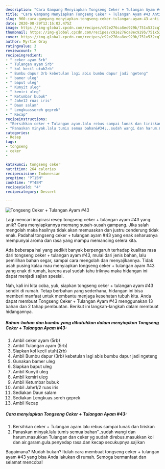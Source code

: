 ```yaml
---
description: "Cara Gampang Menyiapkan Tongseng Ceker + Tulangan Ayam #43 Anti Gagal"
title: "Cara Gampang Menyiapkan Tongseng Ceker + Tulangan Ayam #43 Anti Gagal"
slug: 960-cara-gampang-menyiapkan-tongseng-ceker-tulangan-ayam-43-anti-gagal
date: 2020-08-29T12:16:02.475Z
image: https://img-global.cpcdn.com/recipes/c92e276ca8ec929b/751x532cq70/tongseng-ceker-tulangan-ayam-43-foto-resep-utama.jpg
thumbnail: https://img-global.cpcdn.com/recipes/c92e276ca8ec929b/751x532cq70/tongseng-ceker-tulangan-ayam-43-foto-resep-utama.jpg
cover: https://img-global.cpcdn.com/recipes/c92e276ca8ec929b/751x532cq70/tongseng-ceker-tulangan-ayam-43-foto-resep-utama.jpg
author: Myrtie Gray
ratingvalue: 3
reviewcount: 7
recipeingredient:
- " ceker ayam 5rb"
- " Tulangan ayam 5rb"
- " kol kecil utuh2rb"
- " Bumbu dapur 3rb kebetulan lagi abis bumbu dapur jadi ngeteng"
- " bamer uleg"
- " baput uleg"
- " Kunyit uleg"
- " kemiri uleg"
- " Ketumbar bubuk"
- " Jahe12 ruas iris"
- " Daun salam"
- " Lengkuassereh geprek"
- " Kecap"
recipeinstructions:
- "Bersihkan ceker + Tulangan ayam.lalu rebus sampai lunak dan tiriskan"
- "Panaskan minyak.lalu tumis semua bahan&#34;..sudah wangi dan harum.masukkan Tulangan dan ceker yg sudah direbus.masukkan kol dan air.garam.gula.penyedap rasa.dan kecap secukupnya.sajikan"
categories:
- Resep
tags:
- tongseng
- ceker
- 

katakunci: tongseng ceker  
nutrition: 264 calories
recipecuisine: Indonesian
preptime: "PT15M"
cooktime: "PT48M"
recipeyield: "4"
recipecategory: Dessert

---
```



![Tongseng Ceker + Tulangan Ayam #43](https://img-global.cpcdn.com/recipes/c92e276ca8ec929b/751x532cq70/tongseng-ceker-tulangan-ayam-43-foto-resep-utama.jpg)

Lagi mencari inspirasi resep tongseng ceker + tulangan ayam #43 yang unik? Cara menyiapkannya memang susah-susah gampang. Jika salah mengolah maka hasilnya tidak akan memuaskan dan justru cenderung tidak enak. Padahal tongseng ceker + tulangan ayam #43 yang enak seharusnya mempunyai aroma dan rasa yang mampu memancing selera kita.

Ada beberapa hal yang sedikit banyak berpengaruh terhadap kualitas rasa dari tongseng ceker + tulangan ayam #43, mulai dari jenis bahan, lalu pemilihan bahan segar, sampai cara mengolah dan menyajikannya. Tidak usah pusing kalau mau menyiapkan tongseng ceker + tulangan ayam #43 yang enak di rumah, karena asal sudah tahu triknya maka hidangan ini dapat menjadi sajian spesial.




Nah, kali ini kita coba, yuk, siapkan tongseng ceker + tulangan ayam #43 sendiri di rumah. Tetap berbahan yang sederhana, hidangan ini bisa memberi manfaat untuk membantu menjaga kesehatan tubuh kita. Anda dapat membuat Tongseng Ceker + Tulangan Ayam #43 menggunakan 13 bahan dan 2 tahap pembuatan. Berikut ini langkah-langkah dalam membuat hidangannya.

<!--inarticleads1-->

##### Bahan-bahan dan bumbu yang dibutuhkan dalam menyiapkan Tongseng Ceker + Tulangan Ayam #43:

1. Ambil  ceker ayam (5rb)
1. Ambil  Tulangan ayam (5rb)
1. Siapkan  kol kecil utuh(2rb)
1. Ambil  Bumbu dapur (3rb) kebetulan lagi abis bumbu dapur jadi ngeteng
1. Gunakan  bamer uleg
1. Siapkan  baput uleg
1. Ambil  Kunyit uleg
1. Ambil  kemiri uleg
1. Ambil  Ketumbar bubuk
1. Ambil  Jahe1/2 ruas iris
1. Sediakan  Daun salam
1. Sediakan  Lengkuas.sereh geprek
1. Ambil  Kecap




<!--inarticleads2-->

##### Cara menyiapkan Tongseng Ceker + Tulangan Ayam #43:

1. Bersihkan ceker + Tulangan ayam.lalu rebus sampai lunak dan tiriskan
1. Panaskan minyak.lalu tumis semua bahan&#34;..sudah wangi dan harum.masukkan Tulangan dan ceker yg sudah direbus.masukkan kol dan air.garam.gula.penyedap rasa.dan kecap secukupnya.sajikan




Bagaimana? Mudah bukan? Itulah cara membuat tongseng ceker + tulangan ayam #43 yang bisa Anda lakukan di rumah. Semoga bermanfaat dan selamat mencoba!
